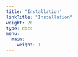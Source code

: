 ```yaml
---
title: "Installation"
linkTitle: "Installation"
weight: 20
type: docs
menu:
  main:
    weight: 1
---
```

